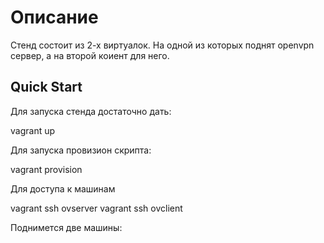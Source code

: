 # Описание

Стенд состоит из 2-х виртуалок. На одной из которых поднят openvpn сервер, а на второй коиент для него.

## Quick Start

Для запуска стенда достаточно дать:

vagrant up

Для запуска провизион скрипта:

vagrant provision

Для доступа к машинам

vagrant ssh ovserver
vagrant ssh ovclient

Поднимется две машины:


